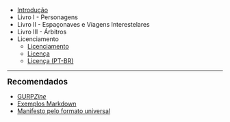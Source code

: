 - [Introdução](0_introducao.md)
- Livro I - Personagens
- Livro II - Espaçonaves e Viagens Interestelares
- Livro III - Árbitros
- Licenciamento
    + [Licenciamento](Licenciamento.md)
    + [Licença](LICENSE.md)
    + [Licença (PT-BR)](LICENSE_pt-br.md)

---

<span style="font-size:14pt; font-weight:bold">Recomendados</span>

- [GURP*Zine*](https://www.gurpzine.com.br)
- [Exemplos Markdown](extra_00-sample.md)
- [Manifesto pelo formato universal](extra_01-manifesto.md)